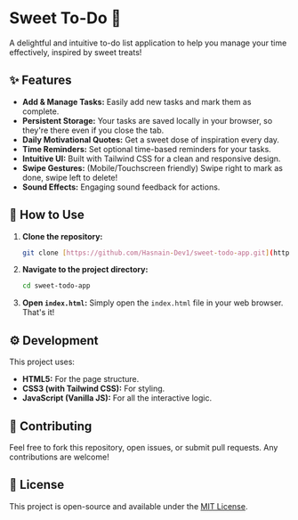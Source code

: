 # Sweet To-Do 🍬

A delightful and intuitive to-do list application to help you manage your time effectively, inspired by sweet treats!

## ✨ Features

* **Add & Manage Tasks:** Easily add new tasks and mark them as complete.
* **Persistent Storage:** Your tasks are saved locally in your browser, so they're there even if you close the tab.
* **Daily Motivational Quotes:** Get a sweet dose of inspiration every day.
* **Time Reminders:** Set optional time-based reminders for your tasks.
* **Intuitive UI:** Built with Tailwind CSS for a clean and responsive design.
* **Swipe Gestures:** (Mobile/Touchscreen friendly) Swipe right to mark as done, swipe left to delete!
* **Sound Effects:** Engaging sound feedback for actions.

## 🚀 How to Use

1.  **Clone the repository:**
    ```bash
    git clone [https://github.com/Hasnain-Dev1/sweet-todo-app.git](https://github.com/Hasnain-Dev1/sweet-todo-app.git)
    ```
2.  **Navigate to the project directory:**
    ```bash
    cd sweet-todo-app
    ```
3.  **Open `index.html`:** Simply open the `index.html` file in your web browser. That's it!

## ⚙️ Development

This project uses:

* **HTML5:** For the page structure.
* **CSS3 (with Tailwind CSS):** For styling.
* **JavaScript (Vanilla JS):** For all the interactive logic.

## 🤝 Contributing

Feel free to fork this repository, open issues, or submit pull requests. Any contributions are welcome!

## 📄 License

This project is open-source and available under the [MIT License](LICENSE).